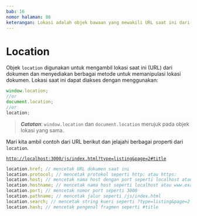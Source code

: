 ```yaml
---
bab: 16
nomor halaman: 86
keterangan: Lokasi adalah objek bawaan yang mewakili URL saat ini dari halaman web yang ditampilkan di peramban. Ini menyediakan lokasi saat ini dari halaman web dan memungkinkan untuk melakukan berbagai operasi yang terkait dengan URL.
---
```


# Location

Objek `location` digunakan untuk mengambil lokasi saat ini (URL) dari dokumen dan menyediakan berbagai metode untuk memanipulasi lokasi dokumen. Lokasi saat ini dapat diakses dengan menggunakan:

```javascript
window.location;
//or
document.location;
//or
location;
```

> _**Catatan**_: `window.location` dan `document.location` merujuk pada objek lokasi yang sama.

Mari kita ambil contoh dari URL berikut dan jelajahi berbagai properti dari `location`.

[`http://localhost:3000/js/index.html?type=listing&page=2#title`](http://localhost:8080/js/index.html?type=listing&page=2#title)

```javascript
location.href; // mencetak URL dokumen saat ini
location.protocol; // mencetak protokol seperti http: atau https:
location.host; // mencetak nama host dengan port seperti localhost atau localhost:3000
location.hostname; // mencetak nama host seperti localhost atau www.example.com
location.port; // mencetak nomor port seperti 3000
location.pathname; // mencetak jalur seperti /js/index.html
location.search; // mencetak string kueri seperti ?type=listing&page=2
location.hash; // mencetak pengenal fragmen seperti #title
```
